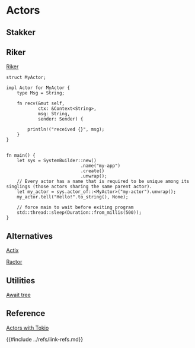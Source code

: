 # Actors

## Stakker

## Riker

[Riker][riker]

```rust,editable,ignore
struct MyActor;

impl Actor for MyActor {
    type Msg = String;

    fn recv(&mut self,
            ctx: &Context<String>,
            msg: String,
            sender: Sender) {

        println!("received {}", msg);
    }
}


fn main() {
    let sys = SystemBuilder::new()
                            .name("my-app")
                            .create()
                            .unwrap();
    // Every actor has a name that is required to be unique among its singlings (those actors sharing the same parent actor).
    let my_actor = sys.actor_of::<MyActor>("my-actor").unwrap();
    my_actor.tell("Hello!".to_string(), None);

    // force main to wait before exiting program
    std::thread::sleep(Duration::from_millis(500));
}
```

## Alternatives

[Actix][Actix]

[Ractor][Ractor]

## Utilities

[Await tree][Await tree]

## Reference

[Actors with Tokio][Actors with Tokio]

[Actix]: https://github.com/actix/actix
[Actors with Tokio]: https://ryhl.io/blog/actors-with-tokio/
[Await tree]: https://crates.io/crates/await-tree
[Ractor]: https://crates.io/crates/ractor
[Riker]: https://riker.rs/

{{#include ../refs/link-refs.md}}
